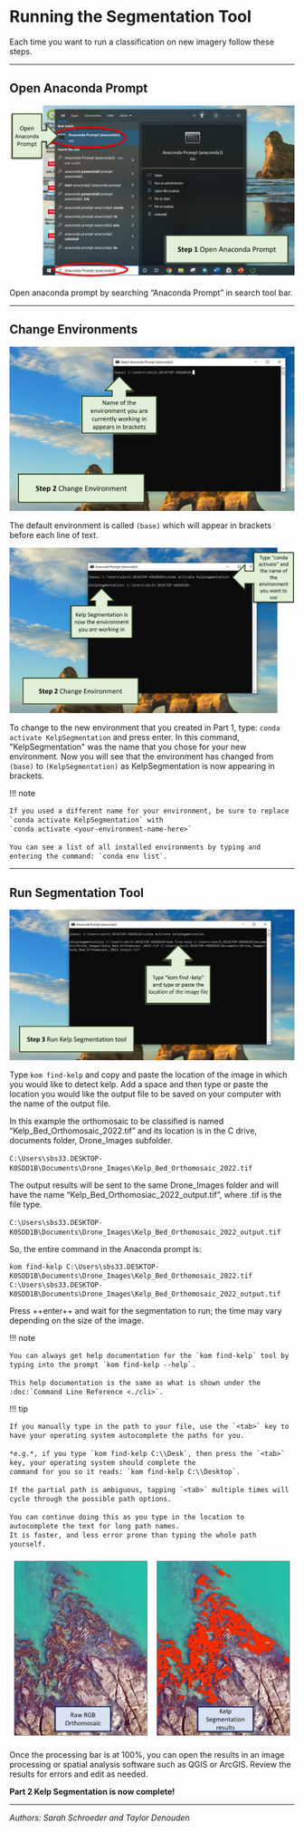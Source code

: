 # Running the Segmentation Tool

Each time you want to run a classification on new imagery follow these steps.

***

## Open Anaconda Prompt

![Open Prompt](images/open_prompt1.png)

Open anaconda prompt by searching “Anaconda Prompt” in search tool bar.

***

## Change Environments

![Change Environments 1](images/change_environments1.png)

The default environment is called `(base)` which will appear in brackets before each line of text.

![Change Environments 2](images/change_environments2.png)

To change to the new environment that you created in Part 1, type: `conda activate KelpSegmentation` and press enter.
In this command, "KelpSegmentation" was the name that you chose for your new environment.
Now you will see that the environment has changed from `(base)` to `(KelpSegmentation)` as KelpSegmentation is now appearing in brackets.

!!! note

    If you used a different name for your environment, be sure to replace `conda activate KelpSegmentation` with
    `conda activate <your-environment-name-here>`

    You can see a list of all installed environments by typing and entering the command: `conda env list`.

***

## Run Segmentation Tool

![Run Tool](images/run_tool.png)

Type `kom find-kelp` and copy and paste the location of the image in which you would like to detect kelp.  Add a space
and then type or paste the location you would like the output file to be saved on your computer with the name of the
output file.

In this example the orthomosaic to be classified is named “Kelp_Bed_Orthomosaic_2022.tif” and its location is in the C
drive, documents folder, Drone_Images subfolder.

`C:\Users\sbs33.DESKTOP-K0SDD1B\Documents\Drone_Images\Kelp_Bed_Orthomosaic_2022.tif`

The output results will be sent to the same Drone_Images folder and will have the name “Kelp_Bed_Orthomosiac_2022_output.tif”,
where .tif is the file type.

`C:\Users\sbs33.DESKTOP-K0SDD1B\Documents\Drone_Images\Kelp_Bed_Orthomosaic_2022_output.tif`

So, the entire command in the Anaconda prompt is:

```console
kom find-kelp C:\Users\sbs33.DESKTOP-K0SDD1B\Documents\Drone_Images\Kelp_Bed_Orthomosaic_2022.tif C:\Users\sbs33.DESKTOP-K0SDD1B\Documents\Drone_Images\Kelp_Bed_Orthomosaic_2022_output.tif
```

Press ++enter++ and wait for the segmentation to run; the time may vary depending on the size of the image.

!!! note

    You can always get help documentation for the `kom find-kelp` tool by typing into the prompt `kom find-kelp --help`.

    This help documentation is the same as what is shown under the :doc:`Command Line Reference <./cli>`.

!!! tip

    If you manually type in the path to your file, use the `<tab>` key to have your operating system autocomplete the paths for you.

    *e.g.*, if you type `kom find-kelp C:\\Desk`, then press the `<tab>` key, your operating system should complete the
    command for you so it reads: `kom find-kelp C:\\Desktop`.

    If the partial path is ambiguous, tapping `<tab>` multiple times will cycle through the possible path options.

    You can continue doing this as you type in the location to autocomplete the text for long path names.
    It is faster, and less error prone than typing the whole path yourself.

![Complete Segmentation](images/complete_segmentation.png)

Once the processing bar is at 100%, you can open the results in an image processing or spatial analysis software such as QGIS or ArcGIS.  Review the results for errors and edit as needed.

**Part 2 Kelp Segmentation is now complete!**

***

*Authors: Sarah Schroeder and Taylor Denouden*
